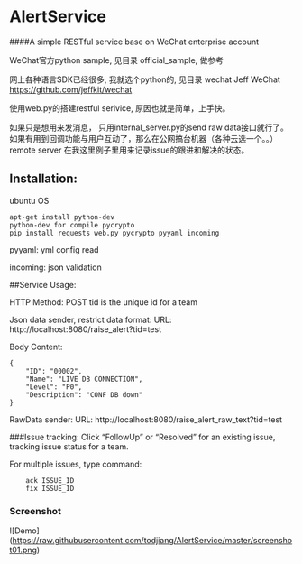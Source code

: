 # AlertService
####A simple RESTful service base on WeChat enterprise account

WeChat官方python sample, 见目录 official_sample, 做参考

网上各种语言SDK已经很多, 我就选个python的, 见目录 wechat
Jeff WeChat
https://github.com/jeffkit/wechat


使用web.py的搭建restful serivice, 原因也就是简单，上手快。

如果只是想用来发消息， 只用internal_server.py的send raw data接口就行了。 如果有用到回调功能与用户互动了，那么在公网搞台机器（各种云选一个。。）
remote server 在我这里例子里用来记录issue的跟进和解决的状态。

## Installation:
ubuntu OS
```
apt-get install python-dev  
python-dev for compile pycrypto
pip install requests web.py pycrypto pyyaml incoming 
```

pyyaml:  yml config read

incoming: json validation



##Service Usage:

HTTP Method: POST
tid is the unique id for a team

Json data sender, restrict data format:
URL: http://localhost:8080/raise_alert?tid=test

Body Content:
```
{
    "ID": "00002",
    "Name": "LIVE DB CONNECTION",
    "Level": "P0",
    "Description": "CONF DB down"
}

```

RawData sender:
URL: http://localhost:8080/raise_alert_raw_text?tid=test


###Issue tracking:
Click “FollowUp” or “Resolved” for an existing issue, tracking issue status for a team.

For multiple issues, type command:
```
	ack ISSUE_ID
	fix ISSUE_ID
```

### Screenshot 
![Demo] (https://raw.githubusercontent.com/todjiang/AlertService/master/screenshot01.png)

